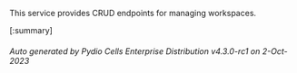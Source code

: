 






This service provides CRUD endpoints for managing workspaces.

[:summary]

###### Auto generated by Pydio Cells Enterprise Distribution v4.3.0-rc1 on 2-Oct-2023
